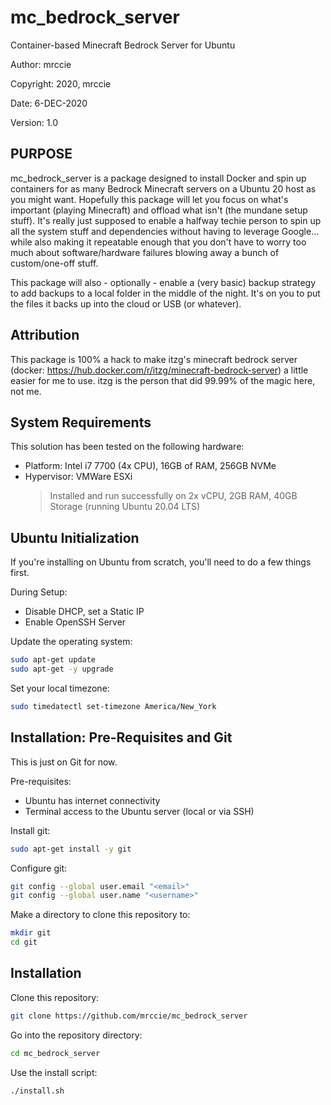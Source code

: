# mc_bedrock_server
Container-based Minecraft Bedrock Server for Ubuntu

Author: mrccie

Copyright: 2020, mrccie

Date: 6-DEC-2020

Version: 1.0


## PURPOSE

mc_bedrock_server is a package designed to install Docker and spin up containers for as many Bedrock Minecraft servers on a Ubuntu 20 host as you might want.  Hopefully this package will let you focus on what's important (playing Minecraft) and offload what isn't (the mundane setup stuff).  It's really just supposed to enable a halfway techie person to spin up all the system stuff and dependencies without having to leverage Google... while also making it repeatable enough that you don't have to worry too much about software/hardware failures blowing away a bunch of custom/one-off stuff.

This package will also - optionally - enable a (very basic) backup strategy to add backups to a local folder in the middle of the night.  It's on you to put the files it backs up into the cloud or USB (or whatever).


## Attribution

This package is 100% a hack to make itzg's minecraft bedrock server (docker: https://hub.docker.com/r/itzg/minecraft-bedrock-server) a little easier for me to use.  itzg is the person that did 99.99% of the magic here, not me.


## System Requirements

This solution has been tested on the following hardware:
- Platform: Intel i7 7700 (4x CPU), 16GB of RAM, 256GB NVMe
- Hypervisor: VMWare ESXi
  > Installed and run successfully on 2x vCPU, 2GB RAM, 40GB Storage (running Ubuntu 20.04 LTS)


## Ubuntu Initialization

If you're installing on Ubuntu from scratch, you'll need to do a few things first.

During Setup:
- Disable DHCP, set a Static IP
- Enable OpenSSH Server

Update the operating system:
```sh
sudo apt-get update
sudo apt-get -y upgrade
```

Set your local timezone:
```sh
sudo timedatectl set-timezone America/New_York
```


## Installation: Pre-Requisites and Git

This is just on Git for now.

Pre-requisites:
- Ubuntu has internet connectivity
- Terminal access to the Ubuntu server (local or via SSH)

Install git:
```sh
sudo apt-get install -y git
```

Configure git:
```sh
git config --global user.email "<email>"
git config --global user.name "<username>"
```

Make a directory to clone this repository to:
```sh
mkdir git
cd git
```


## Installation

Clone this repository:
```sh
git clone https://github.com/mrccie/mc_bedrock_server
```

Go into the repository directory:
```sh
cd mc_bedrock_server
```

Use the install script:
```sh
./install.sh
```
